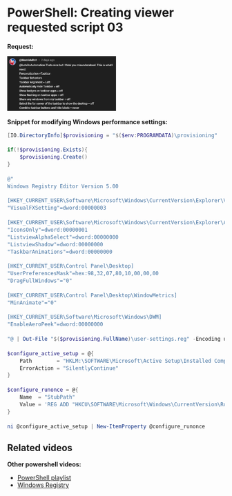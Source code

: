 # PowerShell: Creating viewer requested script 03

<b>Request:</b>

<img src="img/request.png" width=50% height=50%>

<b>Snippet for modifying Windows performance settings:</b>

```powershell
[IO.DirectoryInfo]$provisioning = "$($env:PROGRAMDATA)\provisioning"

if(!$provisioning.Exists){
    $provisioning.Create()
}

@"
Windows Registry Editor Version 5.00

[HKEY_CURRENT_USER\Software\Microsoft\Windows\CurrentVersion\Explorer\VisualEffects]
"VisualFXSetting"=dword:00000003

[HKEY_CURRENT_USER\Software\Microsoft\Windows\CurrentVersion\Explorer\Advanced]
"IconsOnly"=dword:00000001
"ListviewAlphaSelect"=dword:00000000
"ListviewShadow"=dword:00000000
"TaskbarAnimations"=dword:00000000

[HKEY_CURRENT_USER\Control Panel\Desktop]
"UserPreferencesMask"=hex:98,32,07,80,10,00,00,00
"DragFullWindows"="0"

[HKEY_CURRENT_USER\Control Panel\Desktop\WindowMetrics]
"MinAnimate"="0"

[HKEY_CURRENT_USER\Software\Microsoft\Windows\DWM]
"EnableAeroPeek"=dword:00000000

"@ | Out-File "$($provisioning.FullName)\user-settings.reg" -Encoding unicode -Force

$configure_active_setup = @{
    Path        = "HKLM:\SOFTWARE\Microsoft\Active Setup\Installed Components\UserSettings"
    ErrorAction = "SilentlyContinue"
}

$configure_runonce = @{
    Name  = "StubPath"
    Value = 'REG ADD "HKCU\SOFTWARE\Microsoft\Windows\CurrentVersion\RunOnce" /v ImportUserRegistry /d "REG IMPORT {0}" /f' -f "$($provisioning.FullName)\user-settings.reg"
}

ni @configure_active_setup | New-ItemProperty @configure_runonce
```

## Related videos

<b>Other powershell videos:</b>

* [PowerShell playlist](https://www.youtube.com/playlist?list=PLVncjTDMNQ4RDyVzbV0_kpXCScTMgUw_A)
* [Windows Registry](https://www.youtube.com/playlist?list=PLVncjTDMNQ4TZrwwuYuZBZhpjs6YWw7sQ)